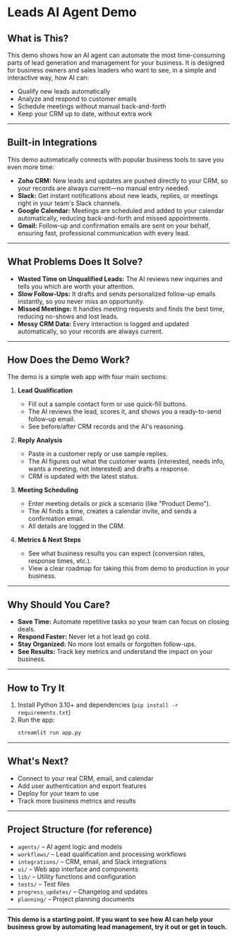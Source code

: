 # Leads AI Agent Demo

## What is This?

This demo shows how an AI agent can automate the most time-consuming parts of lead generation and management for your business. It is designed for business owners and sales leaders who want to see, in a simple and interactive way, how AI can:

- Qualify new leads automatically
- Analyze and respond to customer emails
- Schedule meetings without manual back-and-forth
- Keep your CRM up to date, without extra work

---

## Built-in Integrations

This demo automatically connects with popular business tools to save you even more time:

- **Zoho CRM:** New leads and updates are pushed directly to your CRM, so your records are always current—no manual entry needed.
- **Slack:** Get instant notifications about new leads, replies, or meetings right in your team's Slack channels.
- **Google Calendar:** Meetings are scheduled and added to your calendar automatically, reducing back-and-forth and missed appointments.
- **Gmail:** Follow-up and confirmation emails are sent on your behalf, ensuring fast, professional communication with every lead.

---

## What Problems Does It Solve?

- **Wasted Time on Unqualified Leads:** The AI reviews new inquiries and tells you which are worth your attention.
- **Slow Follow-Ups:** It drafts and sends personalized follow-up emails instantly, so you never miss an opportunity.
- **Missed Meetings:** It handles meeting requests and finds the best time, reducing no-shows and lost leads.
- **Messy CRM Data:** Every interaction is logged and updated automatically, so your records are always current.

---

## How Does the Demo Work?

The demo is a simple web app with four main sections:

1. **Lead Qualification**
   - Fill out a sample contact form or use quick-fill buttons.
   - The AI reviews the lead, scores it, and shows you a ready-to-send follow-up email.
   - See before/after CRM records and the AI's reasoning.

2. **Reply Analysis**
   - Paste in a customer reply or use sample replies.
   - The AI figures out what the customer wants (interested, needs info, wants a meeting, not interested) and drafts a response.
   - CRM is updated with the latest status.

3. **Meeting Scheduling**
   - Enter meeting details or pick a scenario (like "Product Demo").
   - The AI finds a time, creates a calendar invite, and sends a confirmation email.
   - All details are logged in the CRM.

4. **Metrics & Next Steps**
   - See what business results you can expect (conversion rates, response times, etc.).
   - View a clear roadmap for taking this from demo to production in your business.

---

## Why Should You Care?

- **Save Time:** Automate repetitive tasks so your team can focus on closing deals.
- **Respond Faster:** Never let a hot lead go cold.
- **Stay Organized:** No more lost emails or forgotten follow-ups.
- **See Results:** Track key metrics and understand the impact on your business.

---

## How to Try It

1. Install Python 3.10+ and dependencies (`pip install -r requirements.txt`)
2. Run the app:
   ```bash
   streamlit run app.py
   ```
---

## What's Next?

- Connect to your real CRM, email, and calendar
- Add user authentication and export features
- Deploy for your team to use
- Track more business metrics and results

---

## Project Structure (for reference)
- `agents/` – AI agent logic and models
- `workflows/` – Lead qualification and processing workflows
- `integrations/` – CRM, email, and Slack integrations
- `ui/` – Web app interface and components
- `lib/` – Utility functions and configuration
- `tests/` – Test files
- `progress_updates/` – Changelog and updates
- `planning/` – Project planning documents

---

**This demo is a starting point. If you want to see how AI can help your business grow by automating lead management, try it out or get in touch.**
